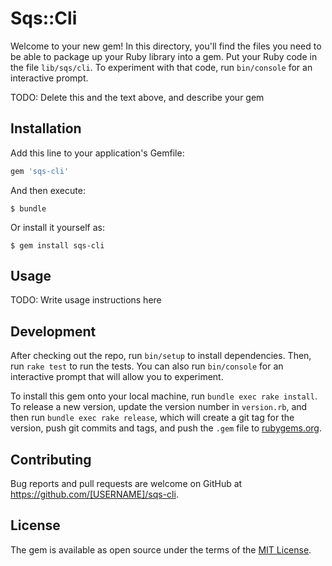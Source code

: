 # Sqs::Cli

Welcome to your new gem! In this directory, you'll find the files you need to be able to package up your Ruby library into a gem. Put your Ruby code in the file `lib/sqs/cli`. To experiment with that code, run `bin/console` for an interactive prompt.

TODO: Delete this and the text above, and describe your gem

## Installation

Add this line to your application's Gemfile:

```ruby
gem 'sqs-cli'
```

And then execute:

    $ bundle

Or install it yourself as:

    $ gem install sqs-cli

## Usage

TODO: Write usage instructions here

## Development

After checking out the repo, run `bin/setup` to install dependencies. Then, run `rake test` to run the tests. You can also run `bin/console` for an interactive prompt that will allow you to experiment.

To install this gem onto your local machine, run `bundle exec rake install`. To release a new version, update the version number in `version.rb`, and then run `bundle exec rake release`, which will create a git tag for the version, push git commits and tags, and push the `.gem` file to [rubygems.org](https://rubygems.org).

## Contributing

Bug reports and pull requests are welcome on GitHub at https://github.com/[USERNAME]/sqs-cli.


## License

The gem is available as open source under the terms of the [MIT License](http://opensource.org/licenses/MIT).

